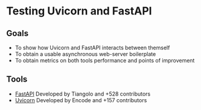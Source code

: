 # Testing Uvicorn and FastAPI

## Goals

- To show how Uvicorn and FastAPI interacts between themself
- To obtain a usable asynchronous web-server boilerplate
- To obtain metrics on both tools performance and points of improvement

## Tools

- [FastAPI](https://github.com/tiangolo/fastapi) Developed by Tiangolo and +528 contributors
- [Uvicorn](https://github.com/encode/uvicorn) Developed by Encode and +157 contributors 

